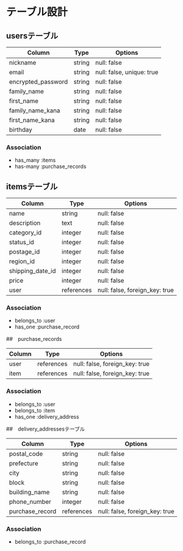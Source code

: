 # テーブル設計

## usersテーブル

|Column             |Type    |Options                   |
|-------------------|--------|--------------------------|
|nickname           |string  |null: false               |
|email              |string  |null: false, unique: true |
|encrypted_password |string  |null: false               |
|family_name        |string  |null: false               |
|first_name         |string  |null: false               |
|family_name_kana   |string  |null: false               |
|first_name_kana    |string  |null: false               |
|birthday           |date    |null: false               | 


### Association

- has_many :items
- has-many :purchase_records

## itemsテーブル

|Column           |Type       |Options                        |
|-----------------|-----------|-------------------------------|
|name             |string     |null: false                    |
|description      |text       |null: false                    |
|category_id      |integer    |null: false                    |
|status_id        |integer    |null: false                    |
|postage_id       |integer    |null: false                    |
|region_id        |integer    |null: false                    |
|shipping_date_id |integer    |null: false                    |
|price            |integer    |null: false                    |
|user             |references |null: false, foreign_key: true |

### Association

- belongs_to :user
- has_one :purchase_record

##　purchase_records

|Column |Type       |Options                        |
|-------|-----------|-------------------------------|
|user   |references |null: false, foreign_key: true |
|item   |references |null: false, foreign_key: true |

### Association

- belongs_to :user
- belongs_to :item
- has_one :delivery_address

##　delivery_addressesテーブル

|Column          |Type       |Options                        |
|----------------|-----------|-------------------------------|
|postal_code     |string     |null: false                    |
|prefecture      |string     |null: false                    |
|city            |string     |null: false                    |
|block           |string     |null: false                    |
|building_name   |string     |null: false                    |
|phone_number    |integer    |null: false                    |
|purchase_record |references |null: false, foreign_key: true |

### Association

- belongs_to :purchase_record